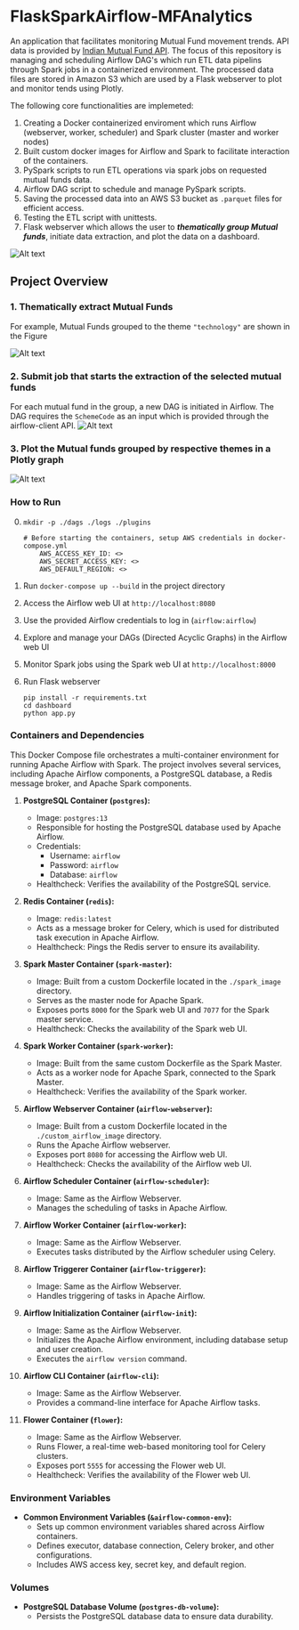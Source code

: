 # FlaskSparkAirflow-MFAnalytics

An application that facilitates monitoring Mutual Fund movement trends. API data is provided by [Indian Mutual Fund API](https://www.mfapi.in/). The focus of this repository is managing and scheduling Airflow DAG's which run ETL data pipelins through Spark jobs in a containerized environment. 
The processed data files are stored in Amazon S3 which are used by a Flask webserver to plot and monitor tends using Plotly.

The following core functionalities are implemeted:
1. Creating a Docker containerized enviroment which runs Airflow (webserver, worker, scheduler) and Spark cluster (master and worker nodes)
2. Built custom docker images for Airflow and Spark to facilitate interaction of the containers.
3. PySpark scripts to run ETL operations via spark jobs on requested mutual funds data.
4. Airflow DAG script to schedule and manage PySpark scripts.
5. Saving the processed data into an AWS S3 bucket as `.parquet` files for efficient access. 
6. Testing the ETL script with unittests.
7. Flask webserver which allows the user to **_thematically group Mutual funds_**, initiate data extraction, and plot the data on a dashboard.


![Alt text](tmp/images/Architecture.png?raw=true "Project Architecture")

## Project Overview

### 1. Thematically extract Mutual Funds
For example, Mutual Funds grouped to the theme `"technology"` are shown in the Figure

![Alt text](tmp/images/mf-dashboard.PNG?raw=true "Flask dashboard")

### 2. Submit job that starts the extraction of the selected mutual funds 
For each mutual fund in the group, a new DAG is initiated in Airflow. The DAG requires the `SchemeCode` as an input which is provided through the airflow-client API.
![Alt text](tmp/images/Flaskjobs.PNG?raw=true "Flask dashboard")

### 3. Plot the Mutual funds grouped by respective themes in a Plotly graph
![Alt text](tmp/images/MF-plot.PNG?raw=true "Flask dashboard")



### How to Run

0. ```mkdir -p ./dags ./logs ./plugins```
    ```
    # Before starting the containers, setup AWS credentials in docker-compose.yml
        AWS_ACCESS_KEY_ID: <>
        AWS_SECRET_ACCESS_KEY: <>
        AWS_DEFAULT_REGION: <>
    ```

1. Run `docker-compose up --build` in the project directory
2. Access the Airflow web UI at `http://localhost:8080`
3. Use the provided Airflow credentials to log in (`airflow:airflow`)
4. Explore and manage your DAGs (Directed Acyclic Graphs) in the Airflow web UI
5. Monitor Spark jobs using the Spark web UI at `http://localhost:8000`
6. Run Flask webserver
   ``` 
   pip install -r requirements.txt
   cd dashboard 
   python app.py
   ```


### Containers and Dependencies

This Docker Compose file orchestrates a multi-container environment for running Apache Airflow with Spark. The project involves several services, including Apache Airflow components, a PostgreSQL database, a Redis message broker, and Apache Spark components.

1. **PostgreSQL Container (`postgres`):**
   - Image: `postgres:13`
   - Responsible for hosting the PostgreSQL database used by Apache Airflow.
   - Credentials:
     - Username: `airflow`
     - Password: `airflow`
     - Database: `airflow`
   - Healthcheck: Verifies the availability of the PostgreSQL service.

2. **Redis Container (`redis`):**
   - Image: `redis:latest`
   - Acts as a message broker for Celery, which is used for distributed task execution in Apache Airflow.
   - Healthcheck: Pings the Redis server to ensure its availability.

3. **Spark Master Container (`spark-master`):**
   - Image: Built from a custom Dockerfile located in the `./spark_image` directory.
   - Serves as the master node for Apache Spark.
   - Exposes ports `8000` for the Spark web UI and `7077` for the Spark master service.
   - Healthcheck: Checks the availability of the Spark web UI.

4. **Spark Worker Container (`spark-worker`):**
   - Image: Built from the same custom Dockerfile as the Spark Master.
   - Acts as a worker node for Apache Spark, connected to the Spark Master.
   - Healthcheck: Verifies the availability of the Spark worker.

5. **Airflow Webserver Container (`airflow-webserver`):**
   - Image: Built from a custom Dockerfile located in the `./custom_airflow_image` directory.
   - Runs the Apache Airflow webserver.
   - Exposes port `8080` for accessing the Airflow web UI.
   - Healthcheck: Checks the availability of the Airflow web UI.

6. **Airflow Scheduler Container (`airflow-scheduler`):**
   - Image: Same as the Airflow Webserver.
   - Manages the scheduling of tasks in Apache Airflow.

7. **Airflow Worker Container (`airflow-worker`):**
   - Image: Same as the Airflow Webserver.
   - Executes tasks distributed by the Airflow scheduler using Celery.

8. **Airflow Triggerer Container (`airflow-triggerer`):**
   - Image: Same as the Airflow Webserver.
   - Handles triggering of tasks in Apache Airflow.

9. **Airflow Initialization Container (`airflow-init`):**
   - Image: Same as the Airflow Webserver.
   - Initializes the Apache Airflow environment, including database setup and user creation.
   - Executes the `airflow version` command.

10. **Airflow CLI Container (`airflow-cli`):**
    - Image: Same as the Airflow Webserver.
    - Provides a command-line interface for Apache Airflow tasks.

11. **Flower Container (`flower`):**
    - Image: Same as the Airflow Webserver.
    - Runs Flower, a real-time web-based monitoring tool for Celery clusters.
    - Exposes port `5555` for accessing the Flower web UI.
    - Healthcheck: Verifies the availability of the Flower web UI.

### Environment Variables

- **Common Environment Variables (`&airflow-common-env`):**
  - Sets up common environment variables shared across Airflow containers.
  - Defines executor, database connection, Celery broker, and other configurations.
  - Includes AWS access key, secret key, and default region.

### Volumes

- **PostgreSQL Database Volume (`postgres-db-volume`):**
  - Persists the PostgreSQL database data to ensure data durability.




<!-- ```
source ~/.bashrc \
start-master.sh 
```

```
start-slave.sh spark://XXXXXXXXXXXX:7077
```
## Set up Apache Airflow on locally
```bash
bash scripts/airflow_installer.sh
```
## Run the Spark job to see if everything works on the Spark side
```bash
spark-submit --master spark://XXXXXXXXXXXX:7077 spark_etl_script.py
```

* If everything works as expected on the Spark side, now create the Airflow dags folder in AIRFLOW_HOME
```bash
mkdir ~/airflow/dags
```

* Move the Spark job DAG file to the Airflow dags folder
```bash
mv dags/spark_jobs_dag.py ~/airflow/dags
```

* Go to http://localhost:8080/ to access the Airflow UI -->
